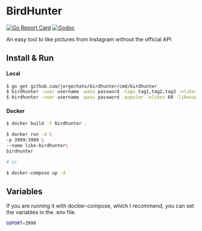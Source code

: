 # BirdHunter
[![Go Report Card](https://goreportcard.com/badge/github.com/jorgechato/birdhunter)](https://goreportcard.com/report/github.com/jorgechato/birdhunter)
[![Godoc](https://img.shields.io/badge/go-documentation-blue.svg)](https://godoc.org/github.com/jorgechato/birdhunter)

An easy tool to like pictures from Instagram without the official API

## Install & Run
#### Local
```zsh
$ go get github.com/jorgechato/birdhunter/cmd/birdhunter
$ birdhunter -user username -pass password -tags tag1,tag2,tag3 -nlikes 60 -likesxpic 20
$ birdhunter -user username -pass password -popular -nlikes 60 -likesxpic 20

```
#### Docker
```zsh
$ docker build -t birdhunter .

$ docker run -d \
-p 3999:3999 \
--name like-birdhunter\
birdhunter

# or

$ docker-compose up -d
```
## Variables
If you are running it with docker-compose, which I recommend, you can set the
variables in the .env file.
```zsh
GOPORT=3999
```
